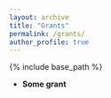```yaml
---
layout: archive
title: "Grants"
permalink: /grants/
author_profile: true
---
```


{% include base_path %}

* **Some grant**
  
